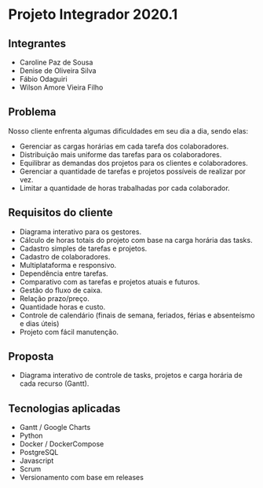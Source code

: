 # Projeto Integrador 2020.1

## Integrantes
 
  - Caroline Paz de Sousa
  - Denise de Oliveira Silva
  - Fábio Odaguiri
  - Wilson Amore Vieira Filho

## Problema

Nosso cliente enfrenta algumas dificuldades em seu dia a dia, sendo elas:

  - Gerenciar as cargas horárias em cada tarefa dos colaboradores.
  - Distribuição mais uniforme das tarefas para os colaboradores.
  - Equilibrar as demandas dos projetos para os clientes e colaboradores.
  - Gerenciar a quantidade de tarefas e projetos possíveis de realizar por vez.
  - Limitar a quantidade de horas trabalhadas por cada colaborador.

## Requisitos do cliente

  - Diagrama interativo para os gestores.
  - Cálculo de horas totais do projeto com base na carga horária das tasks.
  - Cadastro simples de tarefas e projetos.
  - Cadastro de colaboradores.
  - Multiplataforma e responsivo.
  - Dependência entre tarefas.
  - Comparativo com as tarefas e projetos atuais e futuros.
  - Gestão do fluxo de caixa.
  - Relação prazo/preço.
  - Quantidade horas e custo.
  - Controle de calendário (finais de semana, feriados, férias e absenteísmo e dias úteis)
  - Projeto com fácil manutenção.

## Proposta

  - Diagrama interativo de controle de tasks, projetos e carga horária de cada recurso (Gantt).

## Tecnologias aplicadas

 - Gantt / Google Charts
 - Python
 - Docker / DockerCompose
 - PostgreSQL
 - Javascript
 - Scrum
 - Versionamento com base em releases
